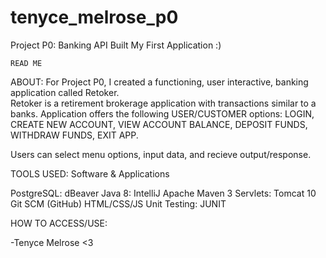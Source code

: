 # tenyce_melrose_p0 
Project P0: Banking API
    Built My First Application :)

    READ ME

ABOUT:
For Project P0, I created a functioning, user interactive, banking application called Retoker.  
Retoker is a retirement brokerage application with transactions similar to a banks.
Application offers the following USER/CUSTOMER options: LOGIN, CREATE NEW ACCOUNT, VIEW ACCOUNT BALANCE, 
DEPOSIT FUNDS, WITHDRAW FUNDS, EXIT APP.

Users can select menu options, input data, and 
recieve output/response. 


TOOLS USED:
Software & Applications

PostgreSQL: dBeaver 
Java 8: IntelliJ
Apache Maven 3
Servlets: Tomcat 10
Git SCM (GitHub)
HTML/CSS/JS
Unit Testing: JUNIT



HOW TO ACCESS/USE:



-Tenyce Melrose <3
